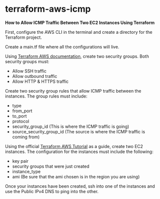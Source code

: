 # terraform-aws-icmp

**How to Allow ICMP Traffic Between Two EC2 Instances Using Terraform**

First, configure the AWS CLI in the terminal and create a directory for the Terraform project.

Create a main.tf file where all the configurations will live.

Using [Terraform AWS documentation](https://registry.terraform.io/providers/hashicorp/aws/latest/docs?param1=value1&target=_blank), create two security groups. Both security groups must:
* Allow SSH traffic
* Allow outbound traffic
* Allow HTTP & HTTPS traffic

Create two security group rules that allow ICMP traffic between the instances. The group rules must include:
* type
* from_port
* to_port
* protocol
* security_group_id (This is where the ICMP traffic is going)
* source_security_group_id (The source is where the ICMP traffic is coming from)

Using the official [Terraform AWS Tutorial](https://developer.hashicorp.com/terraform/tutorials/aws-get-started?param1=value1&target=_blank) as a guide, create two EC2 instances. The configuration for the instances must include the following:
* key pair
* security groups that were just created
* instance_type
* ami (Be sure that the ami chosen is in the region you are using)

Once your instances have been created, ssh into one of the instances and use the Public IPv4 DNS to ping into the other.

